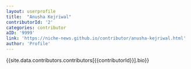 ```yaml
---
layout: userprofile
title:  "Anusha Kejriwal" 
contributorId: '2'
categories: contributor
aID: '9999'
link: 'https://niche-news.github.io/contributor/anusha-kejriwal.html'
author: 'Profile'
---
```


{{site.data.contributors.contributors[{{contributorId}}].bio}}